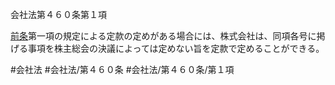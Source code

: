 会社法第４６０条第１項

[前条](会社法＿＿＿＿第４５９条第１項)第一項の規定による定款の定めがある場合には、株式会社は、同項各号に掲げる事項を株主総会の決議によっては定めない旨を定款で定めることができる。

#会社法
#会社法/第４６０条
#会社法/第４６０条/第１項

